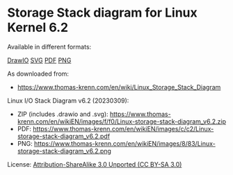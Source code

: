 # Storage Stack diagram for Linux Kernel 6.2

Available in different formats:

[DrawIO](Linux-storage-stack-diagram_v6.2.drawio)
[SVG](Linux-storage-stack-diagram_v6.2.svg)
[PDF](Linux-storage-stack-diagram_v6.2.pdf)
[PNG](Linux-storage-stack-diagram_v6.2.png)

As downloaded from:

- <https://www.thomas-krenn.com/en/wiki/Linux_Storage_Stack_Diagram>

Linux I/O Stack Diagram v6.2 (20230309):

- ZIP (includes .drawio and .svg): <https://www.thomas-krenn.com/en/wikiEN/images/f/f0/Linux-storage-stack-diagram_v6.2.zip>
- PDF: <https://www.thomas-krenn.com/en/wikiEN/images/c/c2/Linux-storage-stack-diagram_v6.2.pdf>
- PNG: <https://www.thomas-krenn.com/en/wikiEN/images/8/83/Linux-storage-stack-diagram_v6.2.png>

License: [Attribution-ShareAlike 3.0 Unported (CC BY-SA 3.0)](https://creativecommons.org/licenses/by-sa/3.0/)
